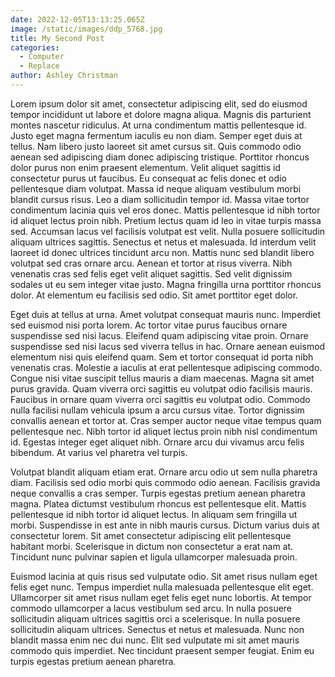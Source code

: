 ```yaml
---
date: 2022-12-05T13:13:25.065Z
image: /static/images/ddp_5768.jpg
title: My Second Post
categories:
  - Computer
  - Replace
author: Ashley Christman
---
```

Lorem ipsum dolor sit amet, consectetur adipiscing elit, sed do eiusmod tempor incididunt ut labore et dolore magna aliqua. Magnis dis parturient montes nascetur ridiculus. At urna condimentum mattis pellentesque id. Justo eget magna fermentum iaculis eu non diam. Semper eget duis at tellus. Nam libero justo laoreet sit amet cursus sit. Quis commodo odio aenean sed adipiscing diam donec adipiscing tristique. Porttitor rhoncus dolor purus non enim praesent elementum. Velit aliquet sagittis id consectetur purus ut faucibus. Eu consequat ac felis donec et odio pellentesque diam volutpat. Massa id neque aliquam vestibulum morbi blandit cursus risus. Leo a diam sollicitudin tempor id. Massa vitae tortor condimentum lacinia quis vel eros donec. Mattis pellentesque id nibh tortor id aliquet lectus proin nibh. Pretium lectus quam id leo in vitae turpis massa sed.
Accumsan lacus vel facilisis volutpat est velit. Nulla posuere sollicitudin aliquam ultrices sagittis. Senectus et netus et malesuada. Id interdum velit laoreet id donec ultrices tincidunt arcu non. Mattis nunc sed blandit libero volutpat sed cras ornare arcu. Aenean et tortor at risus viverra. Nibh venenatis cras sed felis eget velit aliquet sagittis. Sed velit dignissim sodales ut eu sem integer vitae justo. Magna fringilla urna porttitor rhoncus dolor. At elementum eu facilisis sed odio. Sit amet porttitor eget dolor.

Eget duis at tellus at urna. Amet volutpat consequat mauris nunc. Imperdiet sed euismod nisi porta lorem. Ac tortor vitae purus faucibus ornare suspendisse sed nisi lacus. Eleifend quam adipiscing vitae proin. Ornare suspendisse sed nisi lacus sed viverra tellus in hac. Ornare aenean euismod elementum nisi quis eleifend quam. Sem et tortor consequat id porta nibh venenatis cras. Molestie a iaculis at erat pellentesque adipiscing commodo. Congue nisi vitae suscipit tellus mauris a diam maecenas. Magna sit amet purus gravida. Quam viverra orci sagittis eu volutpat odio facilisis mauris. Faucibus in ornare quam viverra orci sagittis eu volutpat odio. Commodo nulla facilisi nullam vehicula ipsum a arcu cursus vitae. Tortor dignissim convallis aenean et tortor at. Cras semper auctor neque vitae tempus quam pellentesque nec. Nibh tortor id aliquet lectus proin nibh nisl condimentum id. Egestas integer eget aliquet nibh. Ornare arcu dui vivamus arcu felis bibendum. At varius vel pharetra vel turpis.

Volutpat blandit aliquam etiam erat. Ornare arcu odio ut sem nulla pharetra diam. Facilisis sed odio morbi quis commodo odio aenean. Facilisis gravida neque convallis a cras semper. Turpis egestas pretium aenean pharetra magna. Platea dictumst vestibulum rhoncus est pellentesque elit. Mattis pellentesque id nibh tortor id aliquet lectus. In aliquam sem fringilla ut morbi. Suspendisse in est ante in nibh mauris cursus. Dictum varius duis at consectetur lorem. Sit amet consectetur adipiscing elit pellentesque habitant morbi. Scelerisque in dictum non consectetur a erat nam at. Tincidunt nunc pulvinar sapien et ligula ullamcorper malesuada proin.

Euismod lacinia at quis risus sed vulputate odio. Sit amet risus nullam eget felis eget nunc. Tempus imperdiet nulla malesuada pellentesque elit eget. Ullamcorper sit amet risus nullam eget felis eget nunc lobortis. At tempor commodo ullamcorper a lacus vestibulum sed arcu. In nulla posuere sollicitudin aliquam ultrices sagittis orci a scelerisque. In nulla posuere sollicitudin aliquam ultrices. Senectus et netus et malesuada. Nunc non blandit massa enim nec dui nunc. Elit sed vulputate mi sit amet mauris commodo quis imperdiet. Nec tincidunt praesent semper feugiat. Enim eu turpis egestas pretium aenean pharetra.